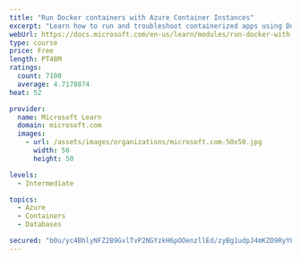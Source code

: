 ```yaml
---
title: "Run Docker containers with Azure Container Instances"
excerpt: "Learn how to run and troubleshoot containerized apps using Docker containers with Azure Container Instances."
webUrl: https://docs.microsoft.com/en-us/learn/modules/run-docker-with-azure-container-instances/
type: course
price: Free
length: PT48M
ratings:
  count: 7100
  average: 4.7178874
heat: 52

provider:
  name: Microsoft Learn
  domain: microsoft.com
  images:
    - url: /assets/images/organizations/microsoft.com-50x50.jpg
      width: 50
      height: 50

levels:
  - Intermediate

topics:
  - Azure
  - Containers
  - Databases

secured: "b0u/yc4BhlyNFZ2B9GvlTvP2NGYzkH6pOOenzllEd/zyBg1udpJ4mKZO9RyY8XCMUZLxG8luHjp+JOekbMjiTtJV68l3X/7XtELk/inzBsLO8OLVXHtK7W+BeCbT/tkJzWQWFOVs0FU3UqluEtsw3ftP/6vRa6ltx1wd6FF8uf4W+2n3IjsOEY8KgDE0Rim82pp0VAlidKqVRQjvsZpKQ4XOqn7Q/FRLkr0k2JDZ1AXgBTBmbL5Xj9Mar37++ae+wCXQPU7BKvj2sn9nOPohTgvzrt1wsAXOlRf+1uX3m3yr+TlSVX3+yvoUz8QNWsgVpcG5qpSHCPiqQ5rchdbnJLsZLMDhNRZuNSpPKSEMdYg2tLp/tKsRw8eIo4OlVHE2dhYf/n4f4KV1CHvb6FcNNtoPBXJRlK1zO8NVBqErNUE=;ZtTdBJoG0MUTWyLyyvs4RQ=="
---
```


